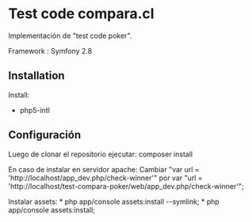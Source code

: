 Test code compara.cl
========================

Implementación de "test code poker".

Framework : Symfony 2.8

Installation
--------------

Install:

* php5-intl

Configuración
--------------

Luego de clonar el repositorio ejecutar: composer install

En caso de instalar en servidor apache:
    Cambiar "var url = 'http://localhost/app_dev.php/check-winner'" por var "url = 'http://localhost/test-compara-poker/web/app_dev.php/check-winner'";

Instalar assets: * php app/console assets:install --symlink;
                 * php app/console assets:install;
